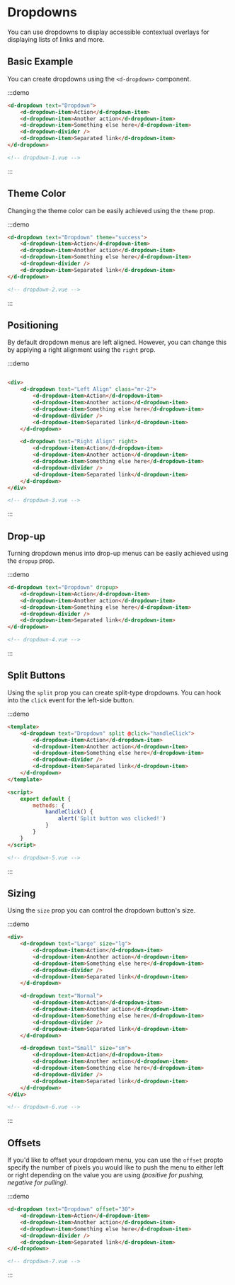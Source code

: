 # Dropdowns

You can use dropdowns to display accessible contextual overlays for displaying lists of links and more.


## Basic Example

You can create dropdowns using the `<d-dropdown>` component.

:::demo
```html
<d-dropdown text="Dropdown">
    <d-dropdown-item>Action</d-dropdown-item>
    <d-dropdown-item>Another action</d-dropdown-item>
    <d-dropdown-item>Something else here</d-dropdown-item>
    <d-dropdown-divider />
    <d-dropdown-item>Separated link</d-dropdown-item>
</d-dropdown>

<!-- dropdown-1.vue -->
```
:::


## Theme Color

Changing the theme color can be easily achieved using the `theme` prop.

:::demo
```html
<d-dropdown text="Dropdown" theme="success">
    <d-dropdown-item>Action</d-dropdown-item>
    <d-dropdown-item>Another action</d-dropdown-item>
    <d-dropdown-item>Something else here</d-dropdown-item>
    <d-dropdown-divider />
    <d-dropdown-item>Separated link</d-dropdown-item>
</d-dropdown>

<!-- dropdown-2.vue -->
```
:::


## Positioning

By default dropdown menus are left aligned. However, you can change this by applying a right alignment using the `right` prop.

:::demo
```html

<div>
    <d-dropdown text="Left Align" class="mr-2">
        <d-dropdown-item>Action</d-dropdown-item>
        <d-dropdown-item>Another action</d-dropdown-item>
        <d-dropdown-item>Something else here</d-dropdown-item>
        <d-dropdown-divider />
        <d-dropdown-item>Separated link</d-dropdown-item>
    </d-dropdown>

    <d-dropdown text="Right Align" right>
        <d-dropdown-item>Action</d-dropdown-item>
        <d-dropdown-item>Another action</d-dropdown-item>
        <d-dropdown-item>Something else here</d-dropdown-item>
        <d-dropdown-divider />
        <d-dropdown-item>Separated link</d-dropdown-item>
    </d-dropdown>
</div>

<!-- dropdown-3.vue -->
```
:::


## Drop-up

Turning dropdown menus into drop-up menus can be easily achieved using the `dropup` prop.

:::demo
```html
<d-dropdown text="Dropdown" dropup>
    <d-dropdown-item>Action</d-dropdown-item>
    <d-dropdown-item>Another action</d-dropdown-item>
    <d-dropdown-item>Something else here</d-dropdown-item>
    <d-dropdown-divider />
    <d-dropdown-item>Separated link</d-dropdown-item>
</d-dropdown>

<!-- dropdown-4.vue -->
```
:::


## Split Buttons

Using the `split` prop you can create split-type dropdowns. You can hook into the `click` event for the left-side button.

:::demo
```html
<template>
    <d-dropdown text="Dropdown" split @click="handleClick">
        <d-dropdown-item>Action</d-dropdown-item>
        <d-dropdown-item>Another action</d-dropdown-item>
        <d-dropdown-item>Something else here</d-dropdown-item>
        <d-dropdown-divider />
        <d-dropdown-item>Separated link</d-dropdown-item>
    </d-dropdown>
</template>

<script>
    export default {
        methods: {
            handleClick() {
                alert('Split button was clicked!')
            }
        }
    }
</script>

<!-- dropdown-5.vue -->
```
:::


## Sizing

Using the `size` prop you can control the dropdown button's size.

:::demo
```html
<div>
    <d-dropdown text="Large" size="lg">
        <d-dropdown-item>Action</d-dropdown-item>
        <d-dropdown-item>Another action</d-dropdown-item>
        <d-dropdown-item>Something else here</d-dropdown-item>
        <d-dropdown-divider />
        <d-dropdown-item>Separated link</d-dropdown-item>
    </d-dropdown>

    <d-dropdown text="Normal">
        <d-dropdown-item>Action</d-dropdown-item>
        <d-dropdown-item>Another action</d-dropdown-item>
        <d-dropdown-item>Something else here</d-dropdown-item>
        <d-dropdown-divider />
        <d-dropdown-item>Separated link</d-dropdown-item>
    </d-dropdown>

    <d-dropdown text="Small" size="sm">
        <d-dropdown-item>Action</d-dropdown-item>
        <d-dropdown-item>Another action</d-dropdown-item>
        <d-dropdown-item>Something else here</d-dropdown-item>
        <d-dropdown-divider />
        <d-dropdown-item>Separated link</d-dropdown-item>
    </d-dropdown>
</div>

<!-- dropdown-6.vue -->
```
:::


## Offsets

If you'd like to offset your dropdown menu, you can use the `offset` propto specify the number of pixels you would like to push the menu to either left or right depending on the value you are using *(positive for pushing, negative for pulling)*.

:::demo
```html
<d-dropdown text="Dropdown" offset="30">
    <d-dropdown-item>Action</d-dropdown-item>
    <d-dropdown-item>Another action</d-dropdown-item>
    <d-dropdown-item>Something else here</d-dropdown-item>
    <d-dropdown-divider />
    <d-dropdown-item>Separated link</d-dropdown-item>
</d-dropdown>

<!-- dropdown-7.vue -->
```
:::
